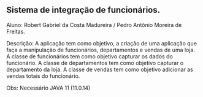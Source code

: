 ## Sistema de integração de funcionários.

Aluno: Robert Gabriel da Costa Madureira / Pedro Antônio Moreira de Freitas.

Descrição: A aplicação tem como objetivo, a criação de uma aplicação que faça a manipulação de funcionários, departamentos e vendas de uma loja. A classe de funcionários tem como objetivo capturar os dados do funcionário. A classe de departamentos tem como objetivo capturar o departamento da loja. A classe de vendas tem como objetivo adicionar as vendas totais do funcionário. 

Obs: Necessário JAVA 11 (11.0.14)